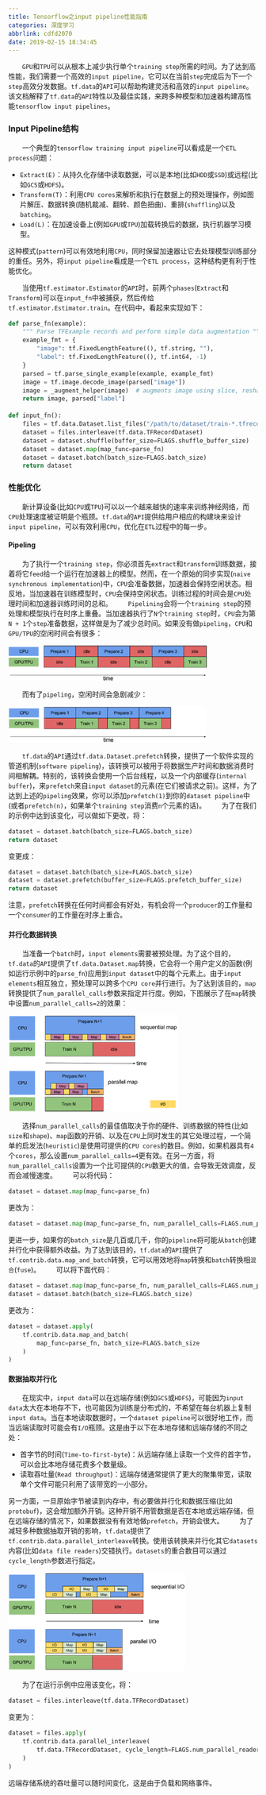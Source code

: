 ```yaml
---
title: Tensorflow之input pipeline性能指南
categories: 深度学习
abbrlink: cdfd2070
date: 2019-02-15 18:34:45
---
```

&emsp;&emsp;`GPU`和`TPU`可以从根本上减少执行单个`training step`所需的时间。为了达到高性能，我们需要一个高效的`input pipeline`，它可以在当前`step`完成后为下一个`step`高效分发数据。`tf.data`的`API`可以帮助构建灵活和高效的`input pipeline`。该文档解释了`tf.data`的`API`特性以及最佳实践，来跨多种模型和加速器构建高性能`tensorflow input pipelines`。<!--more-->

### Input Pipeline结构

&emsp;&emsp;一个典型的`tensorflow training input pipeline`可以看成是一个`ETL process`问题：

- `Extract(E)`：从持久化存储中读取数据，可以是本地(比如`HDD`或`SSD`)或远程(比如`GCS`或`HDFS`)。
- `Transform(T)`：利用`CPU cores`来解析和执行在数据上的预处理操作，例如图片解压、数据转换(随机裁减、翻转、颜色扭曲)、重排(`shuffling`)以及`batching`。
- `Load(L)`：在加速设备上(例如`GPU`或`TPU`)加载转换后的数据，执行机器学习模型。

这种模式(`pattern`)可以有效地利用`CPU`，同时保留加速器让它去处理模型训练部分的重任。另外，将`input pipeline`看成是一个`ETL process`，这种结构更有利于性能优化。

&emsp;&emsp;当使用`tf.estimator.Estimator`的`API`时，前两个`phases`(`Extract`和`Transform`)可以在`input_fn`中被捕获，然后传给`tf.estimator.Estimator.train`。在代码中，看起来实现如下：

``` python
def parse_fn(example):
    """ Parse TFExample records and perform simple data augmentation """
    example_fmt = {
        "image": tf.FixedLengthFeature((), tf.string, ""),
        "label": tf.FixedLengthFeature((), tf.int64, -1)
    }
    parsed = tf.parse_single_example(example, example_fmt)
    image = tf.image.decode_image(parsed["image"])
    image = _augment_helper(image)  # augments image using slice, reshape, resize_bilinear
    return image, parsed["label"]

def input_fn():
    files = tf.data.Dataset.list_files("/path/to/dataset/train-*.tfrecord")
    dataset = files.interleave(tf.data.TFRecordDataset)
    dataset = dataset.shuffle(buffer_size=FLAGS.shuffle_buffer_size)
    dataset = dataset.map(map_func=parse_fn)
    dataset = dataset.batch(batch_size=FLAGS.batch_size)
    return dataset
```

### 性能优化

&emsp;&emsp;新计算设备(比如`CPU`或`TPU`)可以以一个越来越快的速率来训练神经网络，而`CPU`处理速度被证明是个瓶颈。`tf.data`的`API`提供给用户相应的构建块来设计`input pipeline`，可以有效利用`CPU`，优化在`ETL`过程中的每一步。

#### Pipeling

&emsp;&emsp;为了执行一个`training step`，你必须首先`extract`和`transform`训练数据，接着将它`feed`给一个运行在加速器上的模型。然而，在一个原始的同步实现(`naive synchronous implementation`)中，`CPU`会准备数据，加速器会保持空闲状态。相反地，当加速器在训练模型时，`CPU`会保持空闲状态。训练过程的时间会是`CPU`处理时间和加速器训练时间的总和。
&emsp;&emsp;`Pipelining`会将一个`training step`的预处理和模型执行在时序上重叠。当加速器执行了`N`个`training step`时，`CPU`会为第`N + 1`个`step`准备数据，这样做是为了减少总时间。如果没有做`pipeling`，`CPU`和`GPU/TPU`的空闲时间会有很多：

<img src="./Tensorflow之input pipeline性能指南/1.png" height="72" width="403">

&emsp;&emsp;而有了`pipeling`，空闲时间会急剧减少：

<img src="./Tensorflow之input pipeline性能指南/2.png" height="73" width="400">

&emsp;&emsp;`tf.data`的`API`通过`tf.data.Dataset.prefetch`转换，提供了一个软件实现的管道机制(`software pipeling`)，该转换可以被用于将数据生产时间和数据消费时间相解耦。特别的，该转换会使用一个后台线程，以及一个内部缓存(`internal buffer`)，来`prefetch`来自`input dataset`的元素(在它们被请求之前)。这样，为了达到上述的`pipeling`效果，你可以添加`prefetch(1)`到你的`dataset pipeline`中(或者`prefetch(n)`，如果单个`training step`消费`n`个元素的话)。
&emsp;&emsp;为了在我们的示例中达到该变化，可以做如下更改，将：

``` python
dataset = dataset.batch(batch_size=FLAGS.batch_size)
return dataset
```

变更成：

``` python
dataset = dataset.batch(batch_size=FLAGS.batch_size)
dataset = dataset.prefetch(buffer_size=FLAGS.prefetch_buffer_size)
return dataset
```

注意，`prefetch`转换在任何时间都会有好处，有机会将一个`producer`的工作量和一个`consumer`的工作量在时序上重合。

#### 并行化数据转换

&emsp;&emsp;当准备一个`batch`时，`input elements`需要被预处理。为了这个目的，`tf.data`的`API`提供了`tf.data.Dataset.map`转换，它会将一个用户定义的函数(例如运行示例中的`parse_fn`)应用到`input dataset`中的每个元素上。由于`input elements`相互独立，预处理可以跨多个`CPU core`并行进行。为了达到该目的，`map`转换提供了`num_parallel_calls`参数来指定并行度。例如，下图展示了在`map`转换中设置`num_parallel_calls=2`的效果：

<img src="./Tensorflow之input pipeline性能指南/3.png" height="196" width="342">

&emsp;&emsp;选择`num_parallel_calls`的最佳值取决于你的硬件、训练数据的特性(比如`size`和`shape`)、`map`函数的开销、以及在`CPU`上同时发生的其它处理过程，一个简单的启发法(`heuristic`)是使用可提供的`CPU cores`的数目。例如，如果机器具有`4`个`cores`，那么设置`num_parallel_calls=4`更有效。在另一方面，将`num_parallel_calls`设置为一个比可提供的`CPU`数更大的值，会导致无效调度，反而会减慢速度。
&emsp;&emsp;可以将代码：

``` python
dataset = dataset.map(map_func=parse_fn)
```

更改为：

``` python
dataset = dataset.map(map_func=parse_fn, num_parallel_calls=FLAGS.num_parallel_calls)
```

更进一步，如果你的`batch_size`是几百或几千，你的`pipeline`将可能从`batch`创建并行化中获得额外收益。为了达到该目的，`tf.data`的`API`提供了`tf.contrib.data.map_and_batch`转换，它可以用效地将`map`转换和`batch`转换相`混合`(`fuse`)。
&emsp;&emsp;可以将下面代码：

``` python
dataset = dataset.map(map_func=parse_fn, num_parallel_calls=FLAGS.num_parallel_calls)
dataset = dataset.batch(batch_size=FLAGS.batch_size)
```

更改为：

``` python
dataset = dataset.apply(
    tf.contrib.data.map_and_batch(
        map_func=parse_fn, batch_size=FLAGS.batch_size
    )
)
```

#### 数据抽取并行化

&emsp;&emsp;在现实中，`input data`可以在远端存储(例如`GCS`或`HDFS`)，可能因为`input data`太大在本地存不下，也可能因为训练是分布式的，不希望在每台机器上复制`input data`。当在本地读取数据时，一个`dataset pipeline`可以很好地工作，而当远端读取时可能会有`I/O`瓶颈。这是由于以下在本地存储和远端存储的不同之处：

- 首字节的时间(`Time-to-first-byte`)：从远端存储上读取一个文件的首字节，可以会比本地存储花费多个数量级。
- 读取吞吐量(`Read throughput`)：远端存储通常提供了更大的聚集带宽，读取单个文件可能只利用了该带宽的一小部分。

另一方面，一旦原始字节被读到内存中，有必要做并行化和数据压缩(比如`protobuf`)，这会增加额外开销。这种开销不用管数据是否在本地或远端存储，但在远端存储的情况下，如果数据没有有效地做`prefetch`，开销会很大。
&emsp;&emsp;为了减轻多种数据抽取开销的影响，`tf.data`提供了`tf.contrib.data.parallel_interleave`转换。使用该转换来并行化其它`datasets`内容(比如`data file readers`)交错执行。`datasets`的重合数目可以通过`cycle_length`参数进行指定。

<img src="./Tensorflow之input pipeline性能指南/4.png" height="199" width="358">

&emsp;&emsp;为了在运行示例中应用该变化，将：

``` python
dataset = files.interleave(tf.data.TFRecordDataset)
```

变更为：

``` python
dataset = files.apply(
    tf.contrib.data.parallel_interleave(
        tf.data.TFRecordDataset, cycle_length=FLAGS.num_parallel_readers
    )
)
```

远端存储系统的吞吐量可以随时间变化，这是由于负载和网络事件。